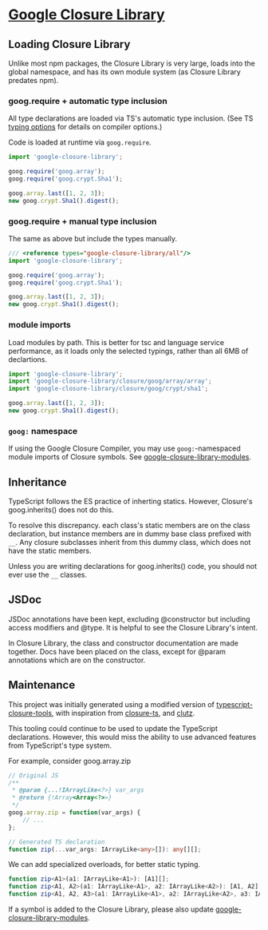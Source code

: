 # [Google Closure Library](https://github.com/google/closure-library)

## Loading Closure Library

Unlike most npm packages, the Closure Library is very large, loads into the global namespace, and has its own module
system (as Closure Library predates npm).

### goog.require + automatic type inclusion

All type declarations are loaded via TS's automatic type inclusion. (See TS
[typing options](https://www.typescriptlang.org/docs/handbook/tsconfig-json.html#types-typeroots-and-types) for details
on compiler options.)

Code is loaded at runtime via `goog.require`.

```typescript
import 'google-closure-library';

goog.require('goog.array');
goog.require('goog.crypt.Sha1');

goog.array.last([1, 2, 3]);
new goog.crypt.Sha1().digest();
```

### goog.require + manual type inclusion

The same as above but include the types manually.

```typescript
/// <reference types="google-closure-library/all"/>
import 'google-closure-library';

goog.require('goog.array');
goog.require('goog.crypt.Sha1');

goog.array.last([1, 2, 3]);
new goog.crypt.Sha1().digest();
```

### module imports

Load modules by path. This is better for tsc and language service performance, as it loads only the selected typings,
rather than all 6MB of declartions.

```typescript
import 'google-closure-library';
import 'google-closure-library/closure/goog/array/array';
import 'google-closure-library/closure/goog/crypt/sha1';

goog.array.last([1, 2, 3]);
new goog.crypt.Sha1().digest();
```

### `goog:` namespace

If using the Google Closure Compiler, you may use `goog:`-namespaced module imports of Closure symbols. See
[google-closure-library-modules](../google-closure-library-modules).

## Inheritance

TypeScript follows the ES practice of inherting statics. However, Closure's goog.inherits() does not do this.

To resolve this discrepancy. each class's static members are on the class declaration, but instance members are in
dummy base class prefixed with `__`. Any closure subclasses inherit from this dummy class, which does not have the
static members.

Unless you are writing declarations for goog.inherits() code, you should not ever use the `__` classes.

## JSDoc

JSDoc annotations have been kept, excluding @constructor but including access modifiers and @type. It is helpful to see
the Closure Library's intent.

In Closure Library, the class and constructor documentation are made together. Docs have been placed on the class,
except for @param annotations which are on the constructor.

## Maintenance

This project was initially generated using a modified version of
[typescript-closure-tools](https://github.com/lucidsoftware/typescript-closure-tools), with inspiration from
[closure-ts](https://github.com/teppeis/closure-ts), and [clutz](https://github.com/angular/clutz).

This tooling could continue to be used to update the TypeScript declarations. However, this would miss the ability to
use advanced features from TypeScript's type system.

For example, consider goog.array.zip

```typescript
// Original JS
/**
 * @param {...!IArrayLike<?>} var_args
 * @return {!Array<Array<?>>}
 */
goog.array.zip = function(var_args) {
    // ...
};

// Generated TS declaration
function zip(...var_args: IArrayLike<any>[]): any[][];
```

We can add specialized overloads, for better static typing.

```typescript
function zip<A1>(a1: IArrayLike<A1>): [A1][];
function zip<A1, A2>(a1: IArrayLike<A1>, a2: IArrayLike<A2>): [A1, A2][];
function zip<A1, A2, A3>(a1: IArrayLike<A1>, a2: IArrayLike<A2>, a3: IArrayLike<A3>): [A1, A2, A3][];
```

If a symbol is added to the Closure Library, please also update [google-closure-library-modules](../google-closure-library-modules).
